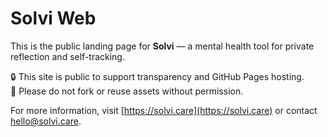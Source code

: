 # Solvi Web

This is the public landing page for **Solvi** — a mental health tool for private reflection and self-tracking.

🔒 This site is public to support transparency and GitHub Pages hosting.  
📌 Please do not fork or reuse assets without permission.

For more information, visit [https://solvi.care](https://solvi.care) or contact [hello@solvi.care](mailto:hello@solvi.care).
